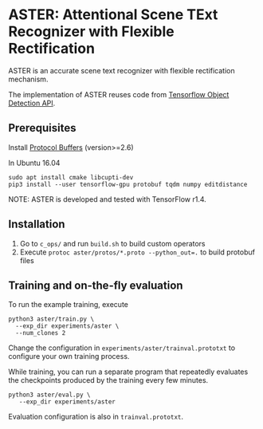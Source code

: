 # ASTER: Attentional Scene TExt Recognizer with Flexible Rectification 

ASTER is an accurate scene text recognizer with flexible rectification mechanism.

The implementation of ASTER reuses code from [Tensorflow Object Detection API](https://github.com/tensorflow/models/tree/master/research/object_detection).

## Prerequisites

Install [Protocol Buffers](https://github.com/google/protobuf) (version>=2.6)

In Ubuntu 16.04
```
sudo apt install cmake libcupti-dev
pip3 install --user tensorflow-gpu protobuf tqdm numpy editdistance
```

NOTE: ASTER is developed and tested with TensorFlow r1.4.

## Installation
  1. Go to `c_ops/` and run `build.sh` to build custom operators
  2. Execute `protoc aster/protos/*.proto --python_out=.` to build protobuf files

## Training and on-the-fly evaluation
To run the example training, execute

```
python3 aster/train.py \
  --exp_dir experiments/aster \
  --num_clones 2
```

Change the configuration in `experiments/aster/trainval.prototxt` to configure your own training process.

While training, you can run a separate program that repeatedly evaluates the checkpoints produced by the training every few minutes.

```
python3 aster/eval.py \
   --exp_dir experiments/aster
```

Evaluation configuration is also in `trainval.prototxt`.
